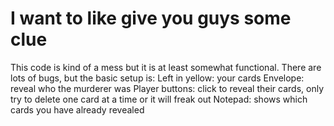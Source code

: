 # I want to like give you guys some clue
This code is kind of a mess but it is at least somewhat functional. There are lots of bugs, but the basic setup is:
Left in yellow: your cards
Envelope: reveal who the murderer was
Player buttons: click to reveal their cards, only try to delete one card at a time or it will freak out
Notepad: shows which cards you have already revealed
